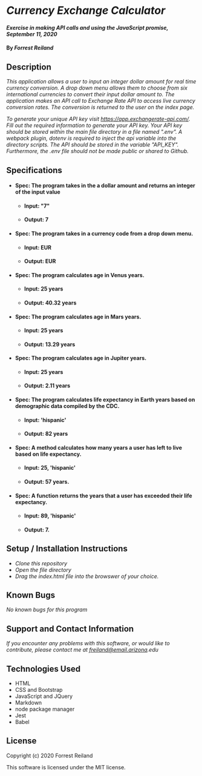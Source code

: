 # _Currency Exchange Calculator_

#### _Exercise in making API calls and using the JavaScript promise, September 11, 2020_

#### By _Forrest Reiland_

## Description 

_This application allows a user to input an integer dollar amount for real time currency conversion. A drop down menu allows them to choose from six international currencies to convert their input dollar amount to. The application makes an API call to Exchange Rate API to access live currency conversion rates. The conversion is returned to the user on the index page._

_To generate your unique API key visit https://app.exchangerate-api.com/. Fill out the required information to generate your API key. Your API key should be stored within the main file directory in a file named ".env". A webpack plugin, dotenv is required to inject the api variable into the directory scripts. The API should be stored in the variable "API_KEY". Furthermore, the .env file should not be made public or shared to Github._

## Specifications

* #### **Spec**:  The program takes in the a dollar amount and returns an integer of the input value
  * #### **Input**: "7"
  * #### **Output**: 7

* #### **Spec**:  The program takes in a currency code from a drop down menu.
  * #### **Input**: EUR
  * #### **Output**: EUR

* #### **Spec**:  The program calculates age in Venus years.
  * #### **Input**: 25 years
  * #### **Output**: 40.32 years

* #### **Spec**:  The program calculates age in Mars years.
  * #### **Input**: 25 years
  * #### **Output**: 13.29 years

* #### **Spec**:  The program calculates age in Jupiter years.
  * #### **Input**: 25 years
  * #### **Output**: 2.11 years

* #### **Spec**:  The program calculates life expectancy in Earth years based on demographic data compiled by the CDC.
  * #### **Input**: 'hispanic'
  * #### **Output**: 82 years

* #### **Spec**:  A method calculates how many years a user has left to live based on life expectancy.
  * #### **Input**: 25, 'hispanic'
  * #### **Output**: 57 years.

* #### **Spec**:  A function returns the years that a user has exceeded their life expectancy.
  * #### **Input**: 89, 'hispanic'
  * #### **Output**: 7.

## Setup / Installation Instructions

* _Clone this repository_
* _Open the file directory_
* _Drag the index.html file into the browswer of your choice._

## Known Bugs

_No known bugs for this program_

## Support and Contact Information

_If you encounter any problems with this software, or would like to contribute, please contact me at freiland@email.arizona.edu_

## Technologies Used

* HTML
* CSS and Bootstrap
* JavaScript and JQuery
* Markdown 
* node package manager
* Jest
* Babel 

## License 

Copyright (c) 2020 Forrest Reiland

This software is licensed under the MIT license.